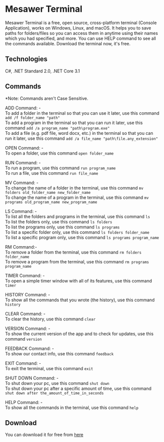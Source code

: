 # Mesawer Terminal
Mesawer Terminal is a free, open source, cross-platform terminal (Console Application), works on Windows, Linux, and macOS. It helps you to save paths for folders/files so you can access them in anytime using their names which you had specified, and more. You can use HELP command to see all the commands available. Download the terminal now, it's free.

## Technologies
C#, .NET Standard 2.0, .NET Core 3.1

## Commands
*Note: Commands aren't Case Sensitive.

ADD Command: -<br />
To add a folder in the terminal so that you can use it later, use this command `add /f folder_name "path"`<br />
To add a program in the terminal so that you can run it later, use this command `add /a program_name "path\program.exe"`<br />
To add a file (e.g. pdf file, word docx, etc.) in the terminal so that you can run it later, use this command `add /a file_name "path\file.any_extension"`

OPEN Command: -<br />
To open a folder, use this command `open folder_name`

RUN Command: -<br />
To run a program, use this command `run program_name`<br />
To run a file, use this command `run file_name`

MV Command: -<br />
To change the name of a folder in the terminal, use this command `mv folders old_folder_name new_folder_name`<br />
To change the name of a program in the terminal, use this command `mv programs old_program_name new_program_name` 

LS Command: -<br />
To list all the folders and programs in the terminal, use this command `ls`<br />
To list the folders only, use this command `ls folders`<br />
To list the programs only, use this command `ls programs`<br />
To list a specific folder only, use this command `ls folders folder_name`<br />
To list a specific program only, use this command `ls programs program_name` 

RM Command:-<br />
To remove a folder from the terminal, use this command `rm folders folder_name`<br />
To remove a program from the terminal, use this command `rm programs program_name`

TIMER Command: -<br />
To open a simple timer window with all of its features, use this command `timer`

HISTORY Command: -<br />
To show all the commands that you wrote (the history), use this command `history`

CLEAR Command: -<br />
To clear the history, use this command `clear`

VERSION Command: -<br />
To show the current version of the app and to check for updates, use this command `version`

FEEDBACK Command: -<br />
To show our contact info, use this command `feedback`

EXIT Command: -<br />
To exit the terminal, use this command `exit`

SHUT DOWN Command: -<br />
To shut down your pc, use this command `shut down`<br />
To shut down your pc after a specific amount of time, use this command `shut down after the_amount_of_time_in_seconds`

HELP Command: -<br />
To show all the commands in the terminal, use this command `help`

## Download
You can download it for free from [here]("https://mesawer-terminal.weebly.com/download.html")
